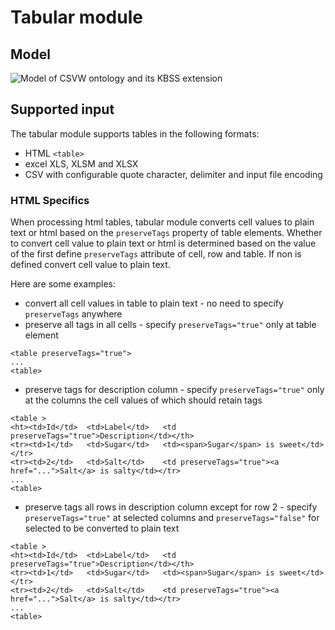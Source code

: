 # Tabular module

## Model 

![Model of CSVW ontology and its KBSS extension](./doc/tabular-model.svg)

## Supported input
The tabular module supports tables in the following formats:
- HTML `<table>`
- excel XLS, XLSM and XLSX
- CSV with configurable quote character, delimiter and input file encoding

### HTML Specifics
When processing html tables, tabular module converts cell values to plain text or html based on the `preserveTags` 
property of table elements. Whether to convert cell value to plain text or html is determined based on the value of the 
first define `preserveTags` attribute of cell, row and table. If non is defined convert cell value to plain text.

Here are some examples:
- convert all cell values in table to plain text - no need to specify `preserveTags` anywhere
- preserve all tags in all cells - specify `preserveTags="true"` only at table element
```
<table preserveTags="true">
...
<table>
```

- preserve tags for description column - specify `preserveTags="true"` only at the columns the cell values of which
should retain tags 
```
<table >
<ht><td>Id</td>  <td>Label</td>   <td preserveTags="true">Description</td></th>
<tr><td>1</td>   <td>Sugar</td>   <td><span>Sugar</span> is sweet</td></tr>
<tr><td>2</td>   <td>Salt</td>    <td preserveTags="true"><a href="...">Salt</a> is salty</td></tr>
...
<table>
```
- preserve tags all rows in description column except for row 2 - specify `preserveTags="true"` at selected columns and `preserveTags="false"` for selected to be converted to plain text
```
<table >
<ht><td>Id</td>  <td>Label</td>   <td preserveTags="true">Description</td></th>
<tr><td>1</td>   <td>Sugar</td>   <td><span>Sugar</span> is sweet</td></tr>
<tr><td>2</td>   <td>Salt</td>    <td preserveTags="true"><a href="...">Salt</a> is salty</td></tr>
...
<table>
```